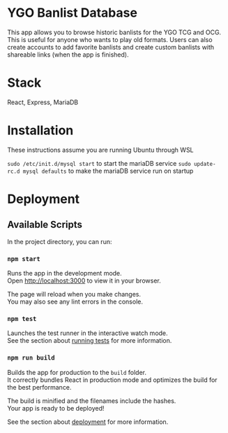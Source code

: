 # YGO Banlist Database

This app allows you to browse historic banlists for the YGO TCG and OCG. This is useful for anyone who wants to play old formats. Users can also create accounts to add favorite banlists and create custom banlists with shareable links (when the app is finished).

# Stack
React, Express, MariaDB

# Installation

These instructions assume you are running Ubuntu through WSL

`sudo /etc/init.d/mysql start` to start the mariaDB service
`sudo update-rc.d mysql defaults` to make the mariaDB service run on startup

# Deployment

## Available Scripts

In the project directory, you can run:

### `npm start`

Runs the app in the development mode.\
Open [http://localhost:3000](http://localhost:3000) to view it in your browser.

The page will reload when you make changes.\
You may also see any lint errors in the console.

### `npm test`

Launches the test runner in the interactive watch mode.\
See the section about [running tests](https://facebook.github.io/create-react-app/docs/running-tests) for more information.

### `npm run build`

Builds the app for production to the `build` folder.\
It correctly bundles React in production mode and optimizes the build for the best performance.

The build is minified and the filenames include the hashes.\
Your app is ready to be deployed!

See the section about [deployment](https://facebook.github.io/create-react-app/docs/deployment) for more information.

